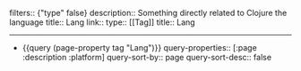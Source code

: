 filters:: {"type" false}
description:: Something directly related to Clojure the language
title:: Lang
link::
type:: [[Tag]]
title:: Lang

- ---
- {{query (page-property tag "Lang")}}
  query-properties:: [:page :description :platform]
  query-sort-by:: page
  query-sort-desc:: false